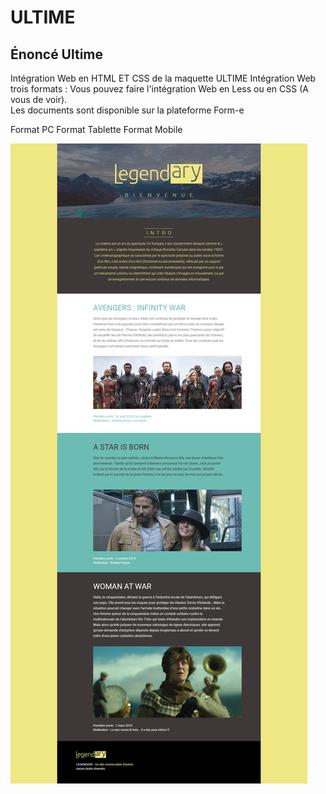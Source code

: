 # ULTIME

## Énoncé Ultime  

Intégration Web en HTML ET CSS de la maquette ULTIME Intégration Web trois formats :
Vous pouvez faire l'intégration Web en Less ou en CSS (A vous de voir).  
Les documents sont disponible sur la plateforme Form-e

Format PC
Format Tablette
Format Mobile 

![ULTIME](profile/img/Legendary.jpg)&nbsp;&nbsp;
